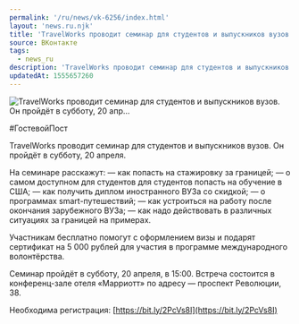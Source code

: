 ```yaml
---
permalink: '/ru/news/vk-6256/index.html'
layout: 'news.ru.njk'
title: 'TravelWorks проводит семинар для студентов и выпускников вузов. Он пройдёт в субботу, 20 апр'
source: ВКонтакте
tags:
  - news_ru
description: 'TravelWorks проводит семинар для студентов и выпускников вузов. Он пройдёт в субботу, 20 апр…'
updatedAt: 1555657260
---
```

![TravelWorks проводит семинар для студентов и выпускников вузов. Он пройдёт в субботу, 20 апр…](https://sun9-25.userapi.com/impf/c855236/v855236285/29241/XLvexW3EYp8.jpg?size=1280x854&quality=96&sign=f09800754241c3af60ade15b0b32622f&c_uniq_tag=iT-6YALiiJXzPEZ_2sgYFv4sgUc8RHp98e8lsFWdYrw&type=album)

#ГостевойПост

TravelWorks проводит семинар для студентов и выпускников вузов. Он пройдёт в субботу, 20 апреля.

На семинаре расскажут:
— как попасть на стажировку за границей;
— о самом доступном для студентов для студентов попасть на обучение в США;
— как получить диплом иностранного ВУЗа со скидкой;
— о программах smart-путешествий;
— как устроиться на работу после окончания зарубежного ВУЗа;
— как надо действовать в различных ситуациях за границей на примерах.

Участникам бесплатно помогут с оформлением визы и подарят сертификат на 5 000 рублей для участия в программе международного волонтёрства.

Семинар пройдёт в субботу, 20 апреля, в 15:00. Встреча состоится в конференц-зале отеля «Марриотт» по адресу — проспект Революции, 38.

Необходима регистрация: [https://bit.ly/2PcVs8I](https://bit.ly/2PcVs8I)
